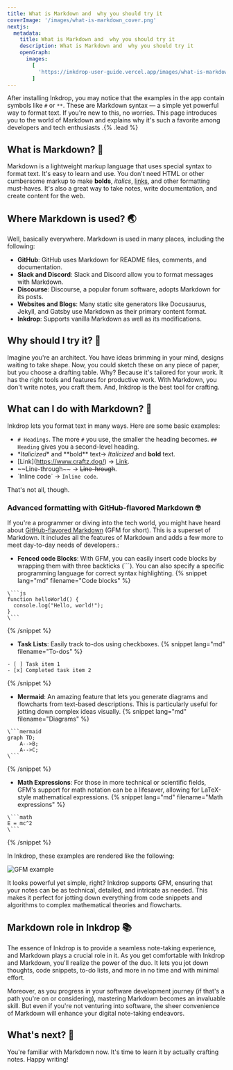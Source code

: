 ```yaml
---
title: What is Markdown and  why you should try it
coverImage: '/images/what-is-markdown_cover.png'
nextjs:
  metadata:
    title: What is Markdown and  why you should try it
    description: What is Markdown and  why you should try it
    openGraph:
      images:
        [
          'https://inkdrop-user-guide.vercel.app/images/what-is-markdown_cover.png',
        ]
---
```


After installing Inkdrop, you may notice that the examples in the app contain symbols like `#` or `**`. These are Markdown syntax — a simple yet powerful way to format text. If you're new to this, no worries. This page introduces you to the world of Markdown and explains why it's such a favorite among developers and tech enthusiasts .{% .lead %}

## What is Markdown? 🤔

Markdown is a lightweight markup language that uses special syntax to format text. It's easy to learn and use. You don't need HTML or other cumbersome markup to make **bolds**, *italics*, [links](https://www.craftz.dog/), and other formatting must-haves. It's also a great way to take notes, write documentation, and create content for the web.

## Where Markdown is used? 🌏

Well, basically everywhere. Markdown is used in many places, including the following:

- **GitHub**: GitHub uses Markdown for README files, comments, and documentation.
- **Slack and Discord**: Slack and Discord allow you to format messages with Markdown.
- **Discourse**: Discourse, a popular forum software, adopts Markdown for its posts.
- **Websites and Blogs**: Many static site generators like Docusaurus, Jekyll, and Gatsby use Markdown as their primary content format.
- **Inkdrop**: Supports vanilla Markdown as well as its modifications.

## Why should I try it? 🔮

Imagine you're an architect. You have ideas brimming in your mind, designs waiting to take shape.
Now, you could sketch these on any piece of paper, but you choose a drafting table.
Why? Because it's tailored for your work.
It has the right tools and features for productive work.
With Markdown, you don't write notes, you craft them. And, Inkdrop is the best tool for crafting.

## What can I do with Markdown? 📝

Inkdrop lets you format text in many ways. Here are some basic examples:

* `# Headings`. The more `#` you use, the smaller the heading becomes. `## Heading` gives you a second-level heading.
* \**Italicized*\* and \*\*bold\*\* text-> *Italicized* and **bold** text.
* \[Link](https://www.craftz.dog/) -> [Link](https://www.craftz.dog/).
* \~~Line-through~\~ -> ~~Line-hrough~~.
* \`Inline code\` -> `Inline code`.

That's not all, though.

### Advanced formatting with GitHub-flavored Markdown 🤓 

If you're a programmer or diving into the tech world, you might have heard about [GitHub-flavored Markdown](https://docs.github.com/en/get-started/writing-on-github/getting-started-with-writing-and-formatting-on-github/basic-writing-and-formatting-syntax) (GFM for short). This is a superset of Markdown. It includes all the features of Markdown and adds a few more to meet day-to-day needs of developers.:

- **Fenced code Blocks**: With GFM, you can easily insert code blocks by wrapping them with three backticks (\```). You can also specify a specific programming language for correct syntax highlighting.
{% snippet lang="md" filename="Code blocks" %}
````
\```js
function helloWorld() {
  console.log("Hello, world!");
}
\```
````
{% /snippet %}
- **Task Lists**: Easily track to-dos using checkboxes.
{% snippet lang="md" filename="To-dos" %}
````
- [ ] Task item 1
- [x] Completed task item 2
````
{% /snippet %}
- **Mermaid**: An amazing feature that lets you generate diagrams and flowcharts from text-based descriptions. This is particularly useful for jotting down complex ideas visually.
{% snippet lang="md" filename="Diagrams" %}
````
\```mermaid
graph TD;
    A-->B;
    A-->C;
\```
````
{% /snippet %}
- **Math Expressions**: For those in more technical or scientific fields, GFM's support for math notation can be a lifesaver, allowing for LaTeX-style mathematical expressions.
{% snippet lang="md" filename="Math expressions" %}
````
\```math
E = mc^2
\```
````
{% /snippet %}

In Inkdrop, these examples are rendered like the following:

![GFM example](/images/what-is-markdown_gfm-example.png)

It looks powerful yet simple, right? Inkdrop supports GFM, ensuring that your notes can be as technical, detailed, and intricate as needed. This makes it perfect for jotting down everything from code snippets and algorithms to complex mathematical theories and flowcharts.

## Markdown role in Inkdrop 📚

The essence of Inkdrop is to provide a seamless note-taking experience, and Markdown plays a crucial role in it. As you get comfortable with Inkdrop and Markdown, you'll realize the power of the duo. It lets you jot down thoughts, code snippets, to-do lists, and more in no time and with minimal effort.

Moreover, as you progress in your software development journey (if that's a path you're on or considering), mastering Markdown becomes an invaluable skill. But even if you're not venturing into software, the sheer convenience of Markdown will enhance your digital note-taking endeavors.

## What's next? 🚀

You're familiar with Markdown now. It's time to learn it by actually crafting notes. Happy writing!
